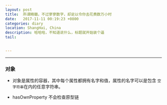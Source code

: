 ```yaml
---
layout: post
title:  所谓精髓，不过寥寥数字，却足以令你去花费数万小时
date:   2017-11-11 00:19:23 +0800
categories: diary
location: ShangHai, China
description: 哈哈哈，不知道说什么，标题就开始装个逼
tail: 
      

---
```

---



### 对象

* 对象是属性的容器，其中每个属性都拥有名字和值，属性的名字可以是包含 `空字符串`在内的任意字符串。

* hasOwnProperty 不会检查原型链